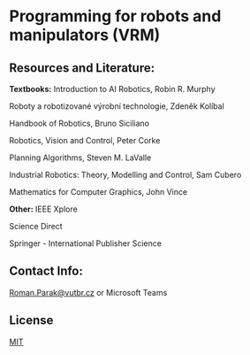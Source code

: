 # Programming for robots and manipulators (VRM)

## Resources and Literature:
**Textbooks:**
Introduction to AI Robotics, Robin R. Murphy

Roboty a robotizované výrobní technologie, Zdeněk Kolíbal

Handbook of Robotics, Bruno Siciliano

Robotics, Vision and Control, Peter Corke

Planning Algorithms, Steven M. LaValle

Industrial Robotics: Theory, Modelling and Control, Sam Cubero

Mathematics for Computer Graphics, John Vince

**Other:**
IEEE Xplore

Science Direct

Springer - International Publisher Science

## Contact Info:
Roman.Parak@vutbr.cz or Microsoft Teams

## License
[MIT](https://choosealicense.com/licenses/mit/)
